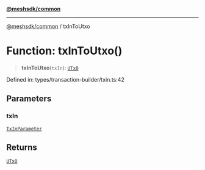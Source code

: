 [**@meshsdk/common**](../README.md)

***

[@meshsdk/common](../globals.md) / txInToUtxo

# Function: txInToUtxo()

> **txInToUtxo**(`txIn`): [`UTxO`](../type-aliases/UTxO.md)

Defined in: types/transaction-builder/txin.ts:42

## Parameters

### txIn

[`TxInParameter`](../type-aliases/TxInParameter.md)

## Returns

[`UTxO`](../type-aliases/UTxO.md)
